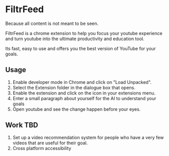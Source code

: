 # FiltrFeed

Because all content is not meant to be seen.

FiltrFeed is a chrome extension to help you focus your youtube experience and turn youtube into the ultimate productivity and education tool. 

Its fast, easy to use and offers you the best version of YouTube for your goals.

## Usage

1. Enable developer mode in Chrome and click on "Load Unpacked". 
2. Select the Extension folder in the dialogue box that opens.
3. Enable the extension and click on the icon in your extensions menu.
4. Enter a small paragraph about yourself for the AI to understand your goals
5. Open youtube and see the change happen before your eyes.

## Work TBD
1. Set up a video recommendation system for people who have a very few videos that are useful for their goal.
2. Cross platform accessibility
